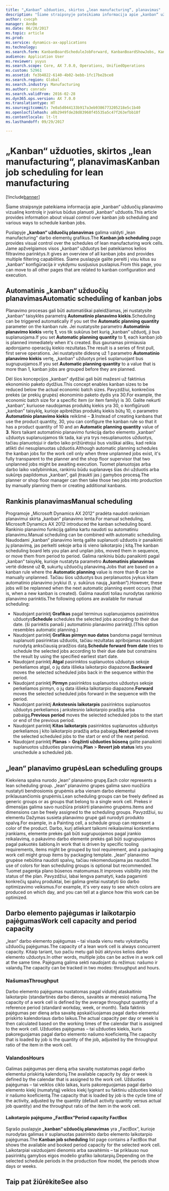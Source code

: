 ```yaml
---
title: "„Kanban“ užduoties, skirtos „lean manufacturing“, planavimas"
description: "Šiame straipsnyje pateikiama informacija apie „kanban“ užduočių planavimo vizualinę kontrolę ir įvairius būdus planuoti „kanban“ užduotis."
author: cvocph
manager: AnnBe
ms.date: 06/20/2017
ms.topic: article
ms.prod: 
ms.service: dynamics-ax-applications
ms.technology: 
ms.search.form: KanbanBoardScheduleJobForward, KanbanBoardShowJobs, KanbanJobSchedulingListPage
audience: Application User
ms.reviewer: yuyus
ms.search.scope: Core, AX 7.0.0, Operations, UnifiedOperations
ms.custom: 52961
ms.assetid: fe3b4822-6140-4b02-bebb-1fc17be2bce8
ms.search.region: Global
ms.search.industry: Manufacturing
ms.author: conradv
ms.search.validFrom: 2016-02-28
ms.dyn365.ops.version: AX 7.0.0
ms.translationtype: HT
ms.sourcegitcommit: 7e0a5d044133b917a3eb9386773205218e5c1b40
ms.openlocfilehash: a8b2949fde28d83968f45535a5c47f263efbb18f
ms.contentlocale: lt-lt
ms.lasthandoff: 09/29/2017

---
```


# <a name="kanban-job-scheduling-for-lean-manufacturing"></a><span data-ttu-id="02db9-103">„Kanban“ užduoties, skirtos „lean manufacturing“, planavimas</span><span class="sxs-lookup"><span data-stu-id="02db9-103">Kanban job scheduling for lean manufacturing</span></span>

[!include[banner](../includes/banner.md)]


<span data-ttu-id="02db9-104">Šiame straipsnyje pateikiama informacija apie „kanban“ užduočių planavimo vizualinę kontrolę ir įvairius būdus planuoti „kanban“ užduotis.</span><span class="sxs-lookup"><span data-stu-id="02db9-104">This article provides information about visual control over kanban job scheduling and various ways to schedule kanban jobs.</span></span>  

<span data-ttu-id="02db9-105">Puslapyje **„kanban“ užduočių planavimas** galima valdyti „lean manufacturing“ darbo elementų grafikus.</span><span class="sxs-lookup"><span data-stu-id="02db9-105">The **Kanban job scheduling** page provides visual control over the schedules of lean manufacturing work cells.</span></span> <span data-ttu-id="02db9-106">Jame apžvelgiamos visos „kanban“ užduotys bei pateikiamos kelios filtravimo parinktys.</span><span class="sxs-lookup"><span data-stu-id="02db9-106">It gives an overview of all kanban jobs and provides multiple filtering capabilities.</span></span> <span data-ttu-id="02db9-107">Šiame puslapyje galite pereiti į visu kitus su „kanban“ konfigūracija ir vykdymu susijusius puslapius.</span><span class="sxs-lookup"><span data-stu-id="02db9-107">From this page, you can move to all other pages that are related to kanban configuration and execution.</span></span>

## <a name="automatic-scheduling-of-kanban-jobs"></a><span data-ttu-id="02db9-108">Automatinis „kanban“ užduočių planavimas</span><span class="sxs-lookup"><span data-stu-id="02db9-108">Automatic scheduling of kanban jobs</span></span>
<span data-ttu-id="02db9-109">Planavimo procesas gali būti automatiškai paleidžiamas, jei nustatysite „kanban“ taisyklės parametrą **Automatinio planavimo kiekis**.</span><span class="sxs-lookup"><span data-stu-id="02db9-109">Scheduling can be triggered automatically if you set the **Automatic planning quantity** parameter on the kanban rule.</span></span> <span data-ttu-id="02db9-110">Jei nustatysite parametro **Automatinio planavimo kiekis** vertę **1**, vos tik sukūrus bet kurią „kanban“ užduotį, ji bus suplanuojama.</span><span class="sxs-lookup"><span data-stu-id="02db9-110">If you set **Automatic planning quantity** to **1**, each kanban job is planned immediately when it's created.</span></span> <span data-ttu-id="02db9-111">Bus gaunamas pirmiausia apdorojamo operacijų kiekio rezultatas.</span><span class="sxs-lookup"><span data-stu-id="02db9-111">The result is a series of first pull, first serve operations.</span></span> <span data-ttu-id="02db9-112">Jei nustatysite didesnę už 1 parametro **Automatinio planavimo kiekis** vertę, „kanban“ užduotys prieš suplanuojant bus sugrupuojamos.</span><span class="sxs-lookup"><span data-stu-id="02db9-112">If you set **Automatic planning quantity** to a value that is more than 1, kanban jobs are grouped before they are planned.</span></span> 

<span data-ttu-id="02db9-113">Dėl šios koncepcijos „kanban“ dydžiai gali būti mažesni už faktinius ekonominio paketo dydžius.</span><span class="sxs-lookup"><span data-stu-id="02db9-113">This concept enables kanban sizes to be reduced below the actual economic batch sizes.</span></span> <span data-ttu-id="02db9-114">Pavyzdžiui, konkrečios prekės (ar prekių grupės) ekonominio paketo dydis yra 30.</span><span class="sxs-lookup"><span data-stu-id="02db9-114">For example, the economic batch size for a specific item (or item family) is 30.</span></span> <span data-ttu-id="02db9-115">Galite nekurti „kanban“, kuriuose naudojamas produktų kiekis yra 30, o konfigūruoti „kanban" taisyklę, kurioje apibrėžtas produktų kiekis būtų 10, o parametro **Automatinio planavimo kiekis** reikšmė – **3**.</span><span class="sxs-lookup"><span data-stu-id="02db9-115">Instead of creating kanbans that use the product quantity, 30, you can configure the kanban rule so that it has a product quantity of 10 and an **Automatic planning quantity** value of **3**.</span></span> <span data-ttu-id="02db9-116">Nors taikant automatinio planavimo funkciją darbo elemento „kanban“ užduotys suplanuojamos tik tada, kai yra trys nesuplanuotos užduotys, tačiau planuotojui ir darbo laiko prižiūrėtojui bus visiškai aišku, kad reikia atlikti dvi nesuplanuotas užduotis.</span><span class="sxs-lookup"><span data-stu-id="02db9-116">Although automatic planning schedules the kanban jobs for the work cell only when three unplanned jobs exist, it's fully transparent to the planner and the shop floor supervisor that two unplanned jobs might be awaiting execution.</span></span> <span data-ttu-id="02db9-117">Tuomet planuotojas arba darbo laiko vadybininkas, rankiniu būdu suplanavęs šias dvi užduotis arba sukūręs papildomus „kanban“, gali įtraukti jas į gamybos procesą.</span><span class="sxs-lookup"><span data-stu-id="02db9-117">The planner or shop floor manager can then take those two jobs into production by manually planning them or creating additional kanbans.</span></span>

## <a name="manual-scheduling"></a><span data-ttu-id="02db9-118">Rankinis planavimas</span><span class="sxs-lookup"><span data-stu-id="02db9-118">Manual scheduling</span></span>
<span data-ttu-id="02db9-119">Programoje „Microsoft Dynamics AX 2012“ pradėta naudoti rankiniam planavimui skirta „kanban“ planavimo lenta.</span><span class="sxs-lookup"><span data-stu-id="02db9-119">For manual scheduling, Microsoft Dynamics AX 2012 introduced the kanban scheduling board.</span></span> <span data-ttu-id="02db9-120">Rankinio planavimo funkciją galima kartu naudoti su automatiniu planavimu.</span><span class="sxs-lookup"><span data-stu-id="02db9-120">Manual scheduling can be combined with automatic scheduling.</span></span> <span data-ttu-id="02db9-121">Naudodami „kanban“ planavimo lentą galite suplanuoti užduotis ir panaikinti jų planavimą, jas perkelti sekoje arba iš vieno laikotarpio į kitą.</span><span class="sxs-lookup"><span data-stu-id="02db9-121">The kanban scheduling board lets you plan and unplan jobs, moved them in sequence, or move them from period to period.</span></span> <span data-ttu-id="02db9-122">Galima rankiniu būdu panaikinti pagal „kanban“ taisyklę, kurioje nustatyta parametro **Automatinis planavimas** vertė didesnė už **0**, sukurtų užduočių planavimą.</span><span class="sxs-lookup"><span data-stu-id="02db9-122">Jobs that are based on a kanban rule where the **Automatic planning** value is more than **0** can be manually unplanned.</span></span> <span data-ttu-id="02db9-123">Tačiau šios užduotys bus perplanuotos įvykus kitam automatinio planavimo įvykiui (t. y. sukūrus naują „kanban“).</span><span class="sxs-lookup"><span data-stu-id="02db9-123">However, these jobs will be replanned when the next automatic planning event occurs (that is, when a new kanban is created).</span></span> <span data-ttu-id="02db9-124">Galima naudoti toliau nurodytas rankinio planavimo parinktis.</span><span class="sxs-lookup"><span data-stu-id="02db9-124">The following options are available for manual scheduling:</span></span>

-   <span data-ttu-id="02db9-125">Naudojant parinktį **Grafikas** pagal terminus suplanuojamos pasirinktos užduotys</span><span class="sxs-lookup"><span data-stu-id="02db9-125">**Schedule** schedules the selected jobs according to their due date.</span></span> <span data-ttu-id="02db9-126">(ši parinktis panaši į automatinio planavimo parinktį).</span><span class="sxs-lookup"><span data-stu-id="02db9-126">(This option resembles automatic planning.)</span></span>
-   <span data-ttu-id="02db9-127">Naudojant parinktį **Grafikas pirmyn nuo datos** bandoma pagal terminus suplanuoti pasirinktas užduotis, tačiau rezultatas apribojamas naudojant nurodytą anksčiausią pradžios datą.</span><span class="sxs-lookup"><span data-stu-id="02db9-127">**Schedule forward from date** tries to schedule the selected jobs according to their due date but constrains the result by using the specified earliest start date.</span></span>
-   <span data-ttu-id="02db9-128">Naudojant parinktį **Atgal** pasirinktos suplanuotos užduotys sekoje perkeliamos atgal, o jų data išlieka laikotarpio diapazone.</span><span class="sxs-lookup"><span data-stu-id="02db9-128">**Backward** moves the selected scheduled jobs back in the sequence within the period.</span></span>
-   <span data-ttu-id="02db9-129">Naudojant parinktį **Pirmyn** pasirinktos suplanuotos užduotys sekoje perkeliamos pirmyn, o jų data išlieka laikotarpio diapazone.</span><span class="sxs-lookup"><span data-stu-id="02db9-129">**Forward** moves the selected scheduled jobs forward in the sequence with the period.</span></span>
-   <span data-ttu-id="02db9-130">Naudojant parinktį **Ankstesnis laikotarpis** pasirinktos suplanuotos užduotys perkeliamos į ankstesnio laikotarpio pradžią arba pabaigą.</span><span class="sxs-lookup"><span data-stu-id="02db9-130">**Previous period** moves the selected scheduled jobs to the start or end of the previous period.</span></span>
-   <span data-ttu-id="02db9-131">Naudojant parinktį **Kitas laikotarpis** pasirinktos suplanuotos užduotys perkeliamos į kito laikotarpio pradžią arba pabaigą.</span><span class="sxs-lookup"><span data-stu-id="02db9-131">**Next period** moves the selected scheduled jobs to the start or end of the next period.</span></span>
-   <span data-ttu-id="02db9-132">Naudojant parinktį **Planas** &gt; **Grąžinti užduoties būseną** galite panaikinti suplanuotos užduoties planavimą.</span><span class="sxs-lookup"><span data-stu-id="02db9-132">**Plan** &gt; **Revert job status** lets you unschedule a scheduled job.</span></span>

## <a name="lean-scheduling-groups"></a><span data-ttu-id="02db9-133">„lean“ planavimo grupės</span><span class="sxs-lookup"><span data-stu-id="02db9-133">Lean scheduling groups</span></span>
<span data-ttu-id="02db9-134">Kiekviena spalva nurodo „lean“ planavimo grupę.</span><span class="sxs-lookup"><span data-stu-id="02db9-134">Each color represents a lean scheduling group.</span></span> <span data-ttu-id="02db9-135">„lean“ planavimo grupes galima savo nuožiūra nustatyti bendrosiomis grupėmis arba vienam darbo elementui priklausančiomis grupėmis.</span><span class="sxs-lookup"><span data-stu-id="02db9-135">Lean scheduling groups can be freely defined as generic groups or as groups that belong to a single work cell.</span></span> <span data-ttu-id="02db9-136">Prekes ir dimensijas galima savo nuožiūra priskirti planavimo grupėms.</span><span class="sxs-lookup"><span data-stu-id="02db9-136">Items and dimensions can be freely assigned to the scheduling groups.</span></span> <span data-ttu-id="02db9-137">Pavyzdžiui, su elementu Dažymas susieta planavimo grupė gali nurodyti produkto spalvą.</span><span class="sxs-lookup"><span data-stu-id="02db9-137">For example, in a Painting cell, a schedule group can represent a color of the product.</span></span> <span data-ttu-id="02db9-138">Darbo, kurį atliekant taikomi reikalavimai konkretiems įrankiams, elemente prekės gali būti sugrupuojamos pagal įrankio reikalavimą, o pakavimo darbo elemente prekės gali būti sugrupuojamos pagal pakuotės šabloną.</span><span class="sxs-lookup"><span data-stu-id="02db9-138">In work that is driven by specific tooling requirements, items might be grouped by tool requirement, and a packaging work cell might group items by packaging template.</span></span> <span data-ttu-id="02db9-139">„lean“ planavimo grupėse nebūtina naudoti spalvų, tačiau rekomenduojama jas naudoti.</span><span class="sxs-lookup"><span data-stu-id="02db9-139">The use of colors for lean scheduling groups is optional but recommended.</span></span> <span data-ttu-id="02db9-140">Tuomet pagerėja plano būsenos matomumas.</span><span class="sxs-lookup"><span data-stu-id="02db9-140">It improves visibility into the status of the plan.</span></span> <span data-ttu-id="02db9-141">Pavyzdžiui, labai lengva pamatyti, kada pagaminti konkrečių spalvų produktai, bei galima greitai nustatyti šio darbo optimizavimo veiksmus.</span><span class="sxs-lookup"><span data-stu-id="02db9-141">For example, it's very easy to see which colors are produced on which day, and you can tell at a glance how this work can be optimized.</span></span>

## <a name="work-cell-capacity-and-period-capacity"></a><span data-ttu-id="02db9-142">Darbo elemento pajėgumas ir laikotarpio pajėgumas</span><span class="sxs-lookup"><span data-stu-id="02db9-142">Work cell capacity and period capacity</span></span>
<span data-ttu-id="02db9-143">„lean“ darbo elemento pajėgumas – tai visada vienu metu vykstančių užduočių pajėgumas.</span><span class="sxs-lookup"><span data-stu-id="02db9-143">The capacity of a lean work cell is always concurrent capacity.</span></span> <span data-ttu-id="02db9-144">Kitaip tariant, tuo pačiu metu gali būti aktyvios kelios darbo elemento užduotys.</span><span class="sxs-lookup"><span data-stu-id="02db9-144">In other words, multiple jobs can be active in a work cell at the same time.</span></span> <span data-ttu-id="02db9-145">Pajėgumą galima sekti naudojant du režimus: našumo ir valandų.</span><span class="sxs-lookup"><span data-stu-id="02db9-145">The capacity can be tracked in two modes: throughput and hours.</span></span>

### <a name="throughput"></a><span data-ttu-id="02db9-146">Našumas</span><span class="sxs-lookup"><span data-stu-id="02db9-146">Throughput</span></span>

<span data-ttu-id="02db9-147">Darbo elemento pajėgumas nustatomas pagal vidutinį ataskaitinio laikotarpio (standartinės darbo dienos, savaitės ar mėnesio) našumą.</span><span class="sxs-lookup"><span data-stu-id="02db9-147">The capacity of a work cell is defined by the average throughput quantity of a reference period (standard workday, week, or month).</span></span> <span data-ttu-id="02db9-148">Tada faktinis pajėgumas per dieną arba savaitę apskaičiuojamas pagal darbo elementui priskirto kalendoriaus darbo laikus.</span><span class="sxs-lookup"><span data-stu-id="02db9-148">The actual capacity per day or week is then calculated based on the working times of the calendar that is assigned to the work cell.</span></span> <span data-ttu-id="02db9-149">Užduoties pajėgumas – tai užduoties kiekis, kuris pakoreguojamas pagal darbo elemento našumo koeficientą.</span><span class="sxs-lookup"><span data-stu-id="02db9-149">The capacity that is loaded by job is the quantity of the job, adjusted by the throughput ratio of the item in the work cell.</span></span>

### <a name="hours"></a><span data-ttu-id="02db9-150">Valandos</span><span class="sxs-lookup"><span data-stu-id="02db9-150">Hours</span></span>

<span data-ttu-id="02db9-151">Galimas pajėgumas per dieną arba savaitę nustatomas pagal darbo elementui priskirtą kalendorių.</span><span class="sxs-lookup"><span data-stu-id="02db9-151">The available capacity by day or week is defined by the calendar that is assigned to the work cell.</span></span> <span data-ttu-id="02db9-152">Užduoties pajėgumas – tai veiklos ciklo laikas, kuris pakoreguojamas pagal darbo elemento kiekį (numatytąjį veiklos kiekį lyginant su faktiniu užduoties kiekiu) ir našumo koeficientą.</span><span class="sxs-lookup"><span data-stu-id="02db9-152">The capacity that is loaded by job is the cycle time of the activity, adjusted by the quantity (default activity quantity versus actual job quantity) and the throughput ratio of the item in the work cell.</span></span>

#### <a name="period-capacity-factbox"></a><span data-ttu-id="02db9-153">Laikotarpio pajėgumo „FactBox“</span><span class="sxs-lookup"><span data-stu-id="02db9-153">Period capacity FactBox</span></span>

<span data-ttu-id="02db9-154">Sąrašo puslapyje **„kanban“ užduočių planavimas** yra „FactBox“, kurioje nurodytas galimas ir suplanuotas pasirinkto darbo elemento laikotarpio pajėgumas.</span><span class="sxs-lookup"><span data-stu-id="02db9-154">The **Kanban job scheduling** list page contains a FactBox that shows the available and booked period capacity for the selected work cell.</span></span> <span data-ttu-id="02db9-155">Laikotarpiai vaizduojami dienomis arba savaitėmis – tai priklauso nuo pasirinktų gamybos eigos modelio grafiko laikotarpių.</span><span class="sxs-lookup"><span data-stu-id="02db9-155">Depending on the selected schedule periods in the production flow model, the periods show days or weeks.</span></span>

<a name="see-also"></a><span data-ttu-id="02db9-156">Taip pat žiūrėkite</span><span class="sxs-lookup"><span data-stu-id="02db9-156">See also</span></span>
--------




